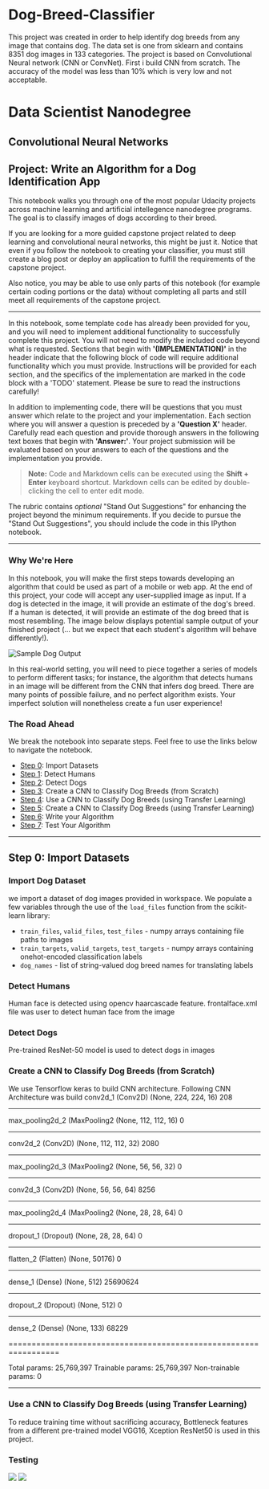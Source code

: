 # Dog-Breed-Classifier
This project was created in order to help identify dog breeds from any image that contains dog. The data set is one from sklearn and contains 8351 dog images in 133 categories. The project is based on Convolutional Neural network (CNN or ConvNet). First i build CNN from scratch. The accuracy of the model was less than 10% which is very low and not acceptable. 

# Data Scientist Nanodegree

## Convolutional Neural Networks

## Project: Write an Algorithm for a Dog Identification App 


This notebook walks you through one of the most popular Udacity projects across machine learning and artificial intellegence nanodegree programs.  The goal is to classify images of dogs according to their breed.  

If you are looking for a more guided capstone project related to deep learning and convolutional neural networks, this might be just it.  Notice that even if you follow the notebook to creating your classifier, you must still create a blog post or deploy an application to fulfill the requirements of the capstone project.

Also notice, you may be able to use only parts of this notebook (for example certain coding portions or the data) without completing all parts and still meet all requirements of the capstone project.

---

In this notebook, some template code has already been provided for you, and you will need to implement additional functionality to successfully complete this project. You will not need to modify the included code beyond what is requested. Sections that begin with **'(IMPLEMENTATION)'** in the header indicate that the following block of code will require additional functionality which you must provide. Instructions will be provided for each section, and the specifics of the implementation are marked in the code block with a 'TODO' statement. Please be sure to read the instructions carefully! 

In addition to implementing code, there will be questions that you must answer which relate to the project and your implementation. Each section where you will answer a question is preceded by a **'Question X'** header. Carefully read each question and provide thorough answers in the following text boxes that begin with **'Answer:'**. Your project submission will be evaluated based on your answers to each of the questions and the implementation you provide.

>**Note:** Code and Markdown cells can be executed using the **Shift + Enter** keyboard shortcut.  Markdown cells can be edited by double-clicking the cell to enter edit mode.

The rubric contains _optional_ "Stand Out Suggestions" for enhancing the project beyond the minimum requirements. If you decide to pursue the "Stand Out Suggestions", you should include the code in this IPython notebook.



---
### Why We're Here 

In this notebook, you will make the first steps towards developing an algorithm that could be used as part of a mobile or web app.  At the end of this project, your code will accept any user-supplied image as input.  If a dog is detected in the image, it will provide an estimate of the dog's breed.  If a human is detected, it will provide an estimate of the dog breed that is most resembling.  The image below displays potential sample output of your finished project (... but we expect that each student's algorithm will behave differently!). 

![Sample Dog Output](images/sample_dog_output.png)

In this real-world setting, you will need to piece together a series of models to perform different tasks; for instance, the algorithm that detects humans in an image will be different from the CNN that infers dog breed.  There are many points of possible failure, and no perfect algorithm exists.  Your imperfect solution will nonetheless create a fun user experience!

### The Road Ahead

We break the notebook into separate steps.  Feel free to use the links below to navigate the notebook.

* [Step 0](#step0): Import Datasets
* [Step 1](#step1): Detect Humans
* [Step 2](#step2): Detect Dogs
* [Step 3](#step3): Create a CNN to Classify Dog Breeds (from Scratch)
* [Step 4](#step4): Use a CNN to Classify Dog Breeds (using Transfer Learning)
* [Step 5](#step5): Create a CNN to Classify Dog Breeds (using Transfer Learning)
* [Step 6](#step6): Write your Algorithm
* [Step 7](#step7): Test Your Algorithm

---
<a id='step0'></a>
## Step 0: Import Datasets

### Import Dog Dataset

we import a dataset of dog images provided in workspace.  We populate a few variables through the use of the `load_files` function from the scikit-learn library:
- `train_files`, `valid_files`, `test_files` - numpy arrays containing file paths to images
- `train_targets`, `valid_targets`, `test_targets` - numpy arrays containing onehot-encoded classification labels 
- `dog_names` - list of string-valued dog breed names for translating labels

### Detect Humans
Human face is detected using opencv haarcascade feature. frontalface.xml file was user to detect human face from the image

### Detect Dogs
Pre-trained ResNet-50 model is used to detect dogs in images

### Create a CNN to Classify Dog Breeds (from Scratch)
We use Tensorflow keras to build CNN architecture.
Following CNN Architecture was build 
conv2d_1 (Conv2D)            (None, 224, 224, 16)      208       
_________________________________________________________________
max_pooling2d_2 (MaxPooling2 (None, 112, 112, 16)      0         
_________________________________________________________________
conv2d_2 (Conv2D)            (None, 112, 112, 32)      2080      
_________________________________________________________________
max_pooling2d_3 (MaxPooling2 (None, 56, 56, 32)        0         
_________________________________________________________________
conv2d_3 (Conv2D)            (None, 56, 56, 64)        8256      
_________________________________________________________________
max_pooling2d_4 (MaxPooling2 (None, 28, 28, 64)        0         
_________________________________________________________________
dropout_1 (Dropout)          (None, 28, 28, 64)        0         
_________________________________________________________________
flatten_2 (Flatten)          (None, 50176)             0         
_________________________________________________________________
dense_1 (Dense)              (None, 512)               25690624  
_________________________________________________________________
dropout_2 (Dropout)          (None, 512)               0         
_________________________________________________________________
dense_2 (Dense)              (None, 133)               68229     

=================================================================

Total params: 25,769,397
Trainable params: 25,769,397
Non-trainable params: 0
_________________________________________________

### Use a CNN to Classify Dog Breeds (using Transfer Learning)
To reduce training time without sacrificing accuracy, Bottleneck features from a different pre-trained model VGG16, Xception ResNet50  is used in this project. 

### Testing
<img src="images/result2.png">

<img src="images/result.PNG">

